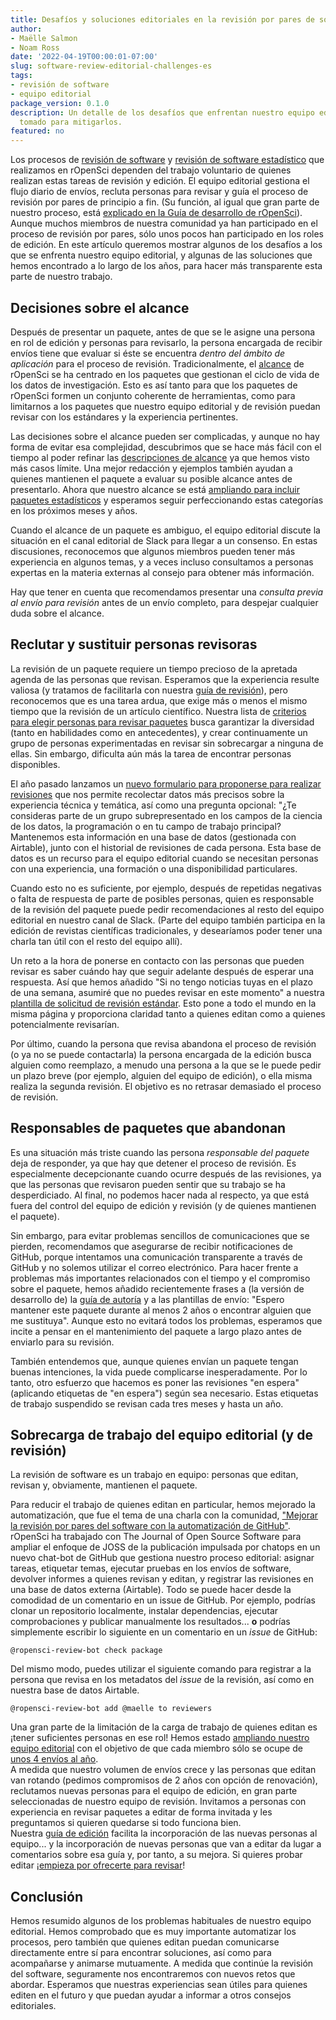 ```yaml
---
title: Desafíos y soluciones editoriales en la revisión por pares de software
author:
- Maëlle Salmon
- Noam Ross
date: '2022-04-19T00:00:01-07:00'
slug: software-review-editorial-challenges-es
tags:
- revisión de software
- equipo editorial
package_version: 0.1.0
description: Un detalle de los desafíos que enfrentan nuestro equipo editorial y las medidas que hemos
  tomado para mitigarlos.
featured: no
---
```


Los procesos de [revisión de software](/software-review/) y [revisión de software estadístico](/software-review/) que realizamos en rOpenSci dependen del trabajo voluntario de quienes realizan estas tareas de revisión y edición.
El equipo editorial gestiona el flujo diario de envíos, recluta personas para revisar y guía el proceso de revisión por pares de principio a fin. (Su función, al igual que gran parte de nuestro proceso, está [explicado en la Guía de desarrollo de rOpenSci](https://devguide.ropensci.org/editorguide.html)). Aunque muchos miembros de nuestra comunidad ya han participado en el proceso de revisión por pares, sólo unos pocos han participado en los roles de edición. En este artículo queremos mostrar algunos de los desafíos a los que se enfrenta nuestro equipo editorial, y algunas de las soluciones que hemos encontrado a lo largo de los años, para hacer más transparente esta parte de nuestro trabajo.

## Decisiones sobre el alcance

Después de presentar un paquete, antes de que se le asigne una persona en rol de edición y personas para revisarlo, la persona encargada de recibir envíos tiene que evaluar si éste se encuentra *dentro del ámbito de aplicación* para el proceso de revisión. Tradicionalmente, el [alcance](https://devguide.ropensci.org/policies.html#aims-and-scope) de rOpenSci se ha centrado en los paquetes que gestionan el ciclo de vida de los datos de investigación. Esto es así tanto para que los paquetes de rOpenSci formen un conjunto coherente de herramientas, como para limitarnos a los paquetes que nuestro equipo editorial y de revisión puedan revisar con los estándares y la experiencia pertinentes.

Las decisiones sobre el alcance pueden ser complicadas, y aunque no hay forma de evitar esa complejidad, descubrimos que se hace más fácil con el tiempo al poder refinar las [descripciones de alcance](https://devguide.ropensci.org/policies.html#aims-and-scope) ya que hemos visto más casos límite.
Una mejor redacción y ejemplos también ayudan a quienes mantienen el paquete a evaluar su posible alcance antes de presentarlo. Ahora que nuestro alcance se está [ampliando para incluir paquetes estadísticos](https://stats-devguide.ropensci.org/overview.html#overview-categories) y esperamos seguir perfeccionando estas categorías en los próximos meses y años.

Cuando el alcance de un paquete es ambiguo, el equipo editorial discute la situación en el canal editorial de Slack para llegar a un consenso.
En estas discusiones, reconocemos que algunos miembros pueden tener más experiencia en algunos temas, y a veces incluso consultamos a personas expertas en la materia externas al consejo para obtener más información.

Hay que tener en cuenta que recomendamos presentar una *consulta previa al envío para revisión* antes de un envío completo, para despejar cualquier duda sobre el alcance.

## Reclutar y sustituir personas revisoras

La revisión de un paquete requiere un tiempo precioso de la apretada agenda de las personas que revisan.
Esperamos que la experiencia resulte valiosa (y tratamos de facilitarla con nuestra [guía de revisión](https://devguide.ropensci.org/reviewerguide.html)), pero reconocemos que es una tarea ardua, que exige más o menos el mismo tiempo que la revisión de un artículo científico.
Nuestra lista de [criterios para elegir personas para revisar paquetes](https://devguide.ropensci.org/editorguide.html#criteria-for-choosing-a-reviewer) busca garantizar la diversidad (tanto en habilidades como en antecedentes), y crear continuamente un grupo de personas experimentadas en revisar sin sobrecargar a ninguna de ellas. Sin embargo, dificulta aún más la tarea de encontrar personas disponibles. 

El año pasado lanzamos un [nuevo formulario para proponerse para realizar revisiones](/blog/2021/11/18/devguide-0.7.0/#a-new-form-for-volunteer-reviewing) que nos permite recolectar datos más precisos sobre la experiencia técnica y temática, así como una pregunta opcional: "¿Te consideras parte de un grupo subrepresentado en los campos de la ciencia de los datos, la programación o en tu campo de trabajo principal?
Mantenemos esta información en una base de datos (gestionada con Airtable), junto con el historial de revisiones de cada persona. 
Esta base de datos es un recurso para el equipo editorial cuando se necesitan personas con una experiencia, una formación o una disponibilidad particulares.

Cuando esto no es suficiente, por ejemplo, después de repetidas negativas o falta de respuesta de parte de posibles personas, quien es responsable de la revisión del paquete puede pedir recomendaciones al resto del equipo editorial en nuestro canal de Slack. (Parte del equipo también participa en la edición de revistas científicas tradicionales, y desearíamos poder tener una charla tan útil con el resto del equipo allí).

Un reto a la hora de ponerse en contacto con las personas que pueden revisar es saber cuándo hay que seguir adelante después de esperar una respuesta. Así que hemos añadido "Si no tengo noticias tuyas en el plazo de una semana, asumiré que no puedes revisar en este momento" a nuestra [plantilla de solicitud de revisión estándar](https://devguide.ropensci.org/reviewrequesttemplate.html). Esto pone a todo el mundo en la misma página y proporciona claridad tanto a quienes editan como a quienes potencialmente revisarían. 

Por último, cuando la persona que revisa abandona el proceso de revisión (o ya no se puede contactarla)
la persona encargada de la edición busca alguien como reemplazo, a menudo una persona a la que se le puede pedir un plazo breve (por ejemplo, alguien del equipo de edición), o ella misma realiza la segunda revisión.
El objetivo es no retrasar demasiado el proceso de revisión.

## Responsables de paquetes que abandonan

Es una situación más triste cuando las persona *responsable del paquete* deja de responder, ya que hay que detener el proceso de revisión.
Es especialmente decepcionante cuando ocurre después de las revisiones, ya que las personas que revisaron pueden sentir que su trabajo se ha desperdiciado.
Al final, no podemos hacer nada al respecto, ya que está fuera del control del equipo de edición y revisión (y de quienes mantienen el paquete).

Sin embargo, para evitar problemas sencillos de comunicaciones que se pierden, recomendamos que asegurarse de recibir notificaciones de GitHub, porque intentamos una comunicación transparente a través de GitHub y no solemos utilizar el correo electrónico.
Para hacer frente a problemas más importantes relacionados con el tiempo y el compromiso sobre el paquete, hemos añadido recientemente frases a (la versión de desarrollo de) la [guía de autoría](https://devdevguide.netlify.app/authors-guide.html) y a las plantillas de envío: "Espero mantener este paquete durante al menos 2 años o encontrar alguien que me sustituya".
Aunque esto no evitará todos los problemas, esperamos que incite a pensar en el mantenimiento del paquete a largo plazo antes de enviarlo para su revisión.

También entendemos que, aunque quienes envían un paquete tengan buenas intenciones, la vida puede complicarse inesperadamente.
Por lo tanto, otro esfuerzo que hacemos es poner las revisiones "en espera" (aplicando etiquetas de "en espera") según sea necesario.
Estas etiquetas de trabajo suspendido se revisan cada tres meses y hasta un año.

## Sobrecarga de trabajo del equipo editorial (y de revisión)

La revisión de software es un trabajo en equipo: personas que editan, revisan y, obviamente, mantienen el paquete.

Para reducir el trabajo de quienes editan en particular, hemos mejorado la automatización, que fue el tema de una charla con la comunidad, ["Mejorar la revisión por pares del software con la automatización de GitHub"](/commcalls/dec2021-automation/).
rOpenSci ha trabajado con The Journal of Open Source Software para ampliar el enfoque de JOSS de la publicación impulsada por chatops en un nuevo chat-bot de GitHub que gestiona nuestro proceso editorial: asignar tareas, etiquetar temas, ejecutar pruebas en los envíos de software, devolver informes a quienes revisan y editan, y registrar las revisiones en una base de datos externa (Airtable). Todo se puede hacer desde la comodidad de un comentario en un issue de GitHub.
Por ejemplo, podrías clonar un repositorio localmente, instalar dependencias, ejecutar comprobaciones y publicar manualmente los resultados... **o** podrías simplemente escribir lo siguiente en un comentario en un _issue_ de GitHub:

```
@ropensci-review-bot check package
```

Del mismo modo, puedes utilizar el siguiente comando para registrar a la persona que revisa en los metadatos del _issue_ de la revisión, así como en nuestra base de datos Airtable.

```
@ropensci-review-bot add @maelle to reviewers
```

Una gran parte de la limitación de la carga de trabajo de quienes editan es ¡tener suficientes personas en ese rol!  Hemos estado [ampliando nuestro equipo editorial](/tags/editors/) con el objetivo de que cada miembro sólo se ocupe de [unos 4 envíos al año](https://devdevguide.netlify.app/editorguide.html#editors-responsabilities).  
A medida que nuestro volumen de envíos crece y las personas que editan van rotando (pedimos compromisos de 2 años con opción de renovación), reclutamos nuevas personas para el equipo de edición, en gran parte seleccionadas de nuestro equipo de revisión.
Invitamos a personas con experiencia en revisar paquetes a editar de forma invitada y les preguntamos si quieren quedarse si todo funciona bien.  
Nuestra [guía de edición](https://devguide.ropensci.org/editorguide.html) facilita la incorporación de las nuevas personas al equipo... y la incorporación de nuevas personas que van a editar da lugar a comentarios sobre esa guía y, por tanto, a su mejora.
Si quieres probar editar ¡[empieza por ofrecerte para revisar](/software-reviewer)!

## Conclusión

Hemos resumido algunos de los problemas habituales de nuestro equipo editorial.
Hemos comprobado que es muy importante automatizar los procesos, pero también que quienes editan puedan comunicarse directamente entre sí para encontrar soluciones, así como para acompañarse y animarse mutuamente.
A medida que continúe la revisión del software, seguramente nos encontraremos con nuevos retos que abordar.
Esperamos que nuestras experiencias sean útiles para quienes editen en el futuro y que puedan ayudar a informar a otros consejos editoriales.


